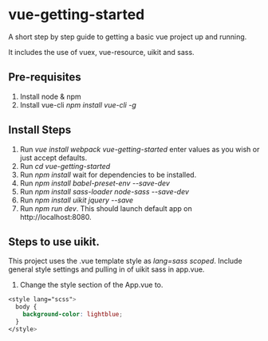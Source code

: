 
# vue-getting-started
A short step by step guide to getting a basic vue project up and running.

It includes the use of vuex, vue-resource, uikit and sass.

## Pre-requisites
1. Install node & npm
2. Install vue-cli *npm install vue-cli -g*

## Install Steps
1. Run *vue install webpack vue-getting-started* enter values as you wish or just accept defaults.
2. Run *cd vue-getting-started*
3. Run *npm install* wait for dependencies to be installed.
4. Run *npm install babel-preset-env --save-dev*
5. Run *npm install sass-loader node-sass --save-dev*
6. Run *npm install uikit jquery --save*
7. Run *npm run dev*. This should launch default app on http://localhost:8080.

## Steps to use uikit.
This project uses the .vue template style as *lang=sass scoped*. 
Include general style settings and pulling in of uikit sass in app.vue.
1. Change the style section of the App.vue to.
```scss
<style lang="scss">
  body {
    background-color: lightblue;
  }
</style>
```
